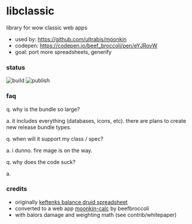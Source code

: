 # libclassic

library for wow classic web apps

- used by: https://github.com/ultrabis/moonkin
- codepen: https://codepen.io/beef_broccoli/pen/eYJRovW
- goal: port more spreadsheets, generify



### status

![build](https://github.com/ultrabis/libclassic/workflows/build/badge.svg) ![publish](https://github.com/ultrabis/libclassic/workflows/publish/badge.svg)

### faq

q. why is the bundle so large?

a. it includes everything (databases, icons, etc). there are plans to create new release bundle types.

q. when will it support my class / spec?

a. i dunno. fire mage is on the way.

q. why does the code suck?

a. 

### credits

- originally [keftenks balance druid spreadsheet](https://forum.classicwow.live/topic/726/by-the-great-winds-i-come-classic-balance-druid-theorycraft-spreadsheet-v1-5-1/16)
- converted to a web app [moonkin-calc](https://gitlab.com/kmmiles/moonkin-calc) by beefbroccoli
- with balors damage and weighting math (see contrib/whitepaper)


